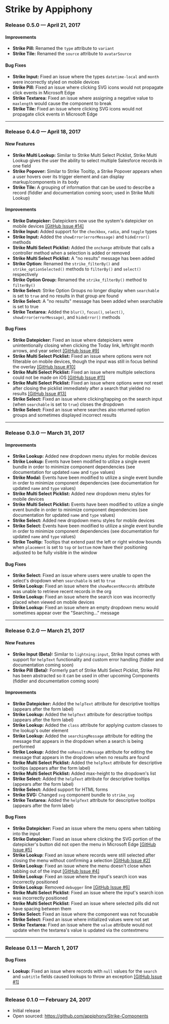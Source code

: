 # Strike by Appiphony

### Release 0.5.0 — April 21, 2017
#### Improvements
* **Strike Pill:** Renamed the `type` attribute to `variant`
* **Strike Tile:** Renamed the `source` attribute to `avatarSource`
#### Bug Fixes
* **Strike Input:** Fixed an issue where the types `datetime-local` and `month` were incorrectly styled on mobile devices
* **Strike Pill:** Fixed an issue where clicking SVG icons would not propagate click events in Microsoft Edge
* **Strike Textarea:** Fixed an issue where assigning a negative value to `maxlength` would cause the component to break
* **Strike Tile:** Fixed an issue where clicking SVG icons would not propagate click events in Microsoft Edge

---

### Release 0.4.0 — April 18, 2017

#### New Features
* **Strike Multi Lookup:** Similar to Strike Multi Select Picklist, Strike Multi Lookup gives the user the ability to select multiple Salesforce records in one field
* **Strike Popover:** Similar to Strike Tooltip, a Strike Popover appears when a user hovers over its trigger element and can display markup/components in its body
* **Strike Tile:** A grouping of information that can be used to describe a record (fiddler and documentation coming soon; used in Strike Multi Lookup)
#### Improvements
* **Strike Datepicker:** Datepickers now use the system's datepicker on mobile devices <a href="https://github.com/appiphony/Strike-Components/issues/14" target="_blank">[GitHub Issue #14]</a>
* **Strike Input:** Added support for the `checkbox`, `radio`, and `toggle` types
* **Strike Input:** Added the `showError(errorMessage)` and `hideError()` methods
* **Strike Multi Select Picklist:** Added the `onchange` attribute that calls a controller method when a selection is added or removed
* **Strike Multi Select Picklist:** A "no results" message has been added
* **Strike Option:** Renamed the `strike_filterBy()` and `strike_optionSelected()` methods to `filterBy()` and `select()` respectively
* **Strike Option Group:** Renamed the `strike_filterBy()` method to `filterBy()`
* **Strike Select:** Strike Option Groups no longer display when `searchable` is set to `true` and no results in that group are found
* **Strike Select:** A "no results" message has been added when searchable is set to true
* **Strike Textarea:** Added the `blur()`, `focus()`, `select()`, `showError(errorMessage)`, and `hideError()` methods
#### Bug Fixes
* **Strike Datepicker:** Fixed an issue where datepickers were unintentionally closing when clicking the Today link, left/right month arrows, and year select <a href="https://github.com/appiphony/Strike-Components/issues/9" target="_blank">[GitHub Issue #9]</a>
* **Strike Multi Select Picklist:** Fixed an issue where options were not filterable on mobile devices, though the input was still in focus behind the overlay <a href="https://github.com/appiphony/Strike-Components/issues/10" target="_blank">[GitHub Issue #10]</a>
* **Strike Multi Select Picklist:** Fixed an issue where multiple selections could not be made on iOS <a href="https://github.com/appiphony/Strike-Components/issues/11" target="_blank">[GitHub Issue #11]</a>
* **Strike Multi Select Picklist:** Fixed an issue where options were not reset after closing the picklist immediately after a search that yielded no results <a href="https://github.com/appiphony/Strike-Components/issues/13" target="_blank">[GitHub Issue #13]</a>
* **Strike Select:** Fixed an issue where clicking/tapping on the search input (when `searchable` is set to `true`) closes the dropdown
* **Strike Select:** Fixed an issue where searches also returned option groups and sometimes displayed incorrect results

---

### Release 0.3.0 — March 31, 2017

#### Improvements
* **Strike Lookup:** Added new dropdown menu styles for mobile devices
* **Strike Lookup:** Events have been modified to utilize a single event bundle in order to minimize component dependencies (see documentation for updated `name` and `type` values)
* **Strike Modal:** Events have been modified to utilize a single event bundle in order to minimize component dependencies (see documentation for updated `name` and `type` values)
* **Strike Multi Select Picklist:** Added new dropdown menu styles for mobile devices
* **Strike Multi Select Picklist:** Events have been modified to utilize a single event bundle in order to minimize component dependencies (see documentation for updated `name` and `type` values)
* **Strike Select:** Added new dropdown menu styles for mobile devices
* **Strike Select:** Events have been modified to utilize a single event bundle in order to minimize component dependencies (see documentation for updated `name` and `type` values)
* **Strike Tooltip:** Tooltips that extend past the left or right window bounds when `placement` is set to `top` or `bottom` now have their positioning adjusted to be fully visible in the window
#### Bug Fixes
* **Strike Select:** Fixed an issue where users were unable to open the select's dropdown when `searchable` is set to `true`
* **Strike Lookup:** Fixed an issue where the `showRecentRecords` attribute was unable to retrieve recent records in the org
* **Strike Lookup:** Fixed an issue where the search icon was incorrectly placed when viewed on mobile devices
* **Strike Lookup:** Fixed an issue where an empty dropdown menu would sometimes appear over the "Searching..." message

---

### Release 0.2.0 — March 21, 2017

#### New Features
* **Strike Input (Beta):** Similar to `lightning:input`, Strike Input comes with support for `helpText` functionality and custom error handling (fiddler and documentation coming soon)
* **Strike Pill (Beta):** Formerly part of Strike Multi Select Picklist, Strike Pill has been abstracted so it can be used in other upcoming Components (fiddler and documentation coming soon)
#### Improvements
* **Strike Datepicker:** Added the `helpText` attribute for descriptive tooltips (appears after the form label)
* **Strike Lookup:** Added the `helpText` attribute for descriptive tooltips (appears after the form label)
* **Strike Lookup:** Added the `class` attribute for applying custom classes to the lookup's outer element
* **Strike Lookup:** Added the `searchingMessage` attribute for editing the message that appears in the dropdown when a search is being performed
* **Strike Lookup:** Added the `noResultsMessage` attribute for editing the message that appears in the dropdown when no results are found
* **Strike Multi Select Picklist:** Added the `helpText` attribute for descriptive tooltips (appears after the form label)
* **Strike Multi Select Picklist:** Added max-height to the dropdown's list
* **Strike Select:** Added the `helpText` attribute for descriptive tooltips (appears after the form label)
* **Strike Select:** Added support for HTML forms
* **Strike SVG:** Changed `svg` component bundle to `strike_svg`
* **Strike Textarea:** Added the `helpText` attribute for descriptive tooltips (appears after the form label)
#### Bug Fixes
* **Strike Datepicker:** Fixed an issue where the menu opens when tabbing into the input
* **Strike Datepicker:** Fixed an issue where clicking the SVG portion of the datepicker's button did not open the menu in Microsoft Edge <a href="https://github.com/appiphony/Strike-Components/issues/5" target="_blank">[GitHub Issue #5]</a>
* **Strike Lookup**: Fixed an issue where records were still selected after closing the menu without confirming a selection <a href="https://github.com/appiphony/Strike-Components/issues/2" target="_blank">[GitHub Issue #2]</a>
* **Strike Lookup**: Fixed an issue where the menu doesn't close when tabbing out of the input <a href="https://github.com/appiphony/Strike-Components/issues/4" target="_blank">[GitHub Issue #4]</a>
* **Strike Lookup**: Fixed an issue where the input's search icon was incorrectly positioned
* **Strike Lookup**: Removed `debugger` line <a href="https://github.com/appiphony/Strike-Components/issues/6" target="_blank">[GitHub Issue #6]</a>
* **Strike Multi Select Picklist**: Fixed an issue where the input's search icon was incorrectly positioned
* **Strike Multi Select Picklist**: Fixed an issue where selected pills did not have spacing between them
* **Strike Select:** Fixed an issue where the component was not focusable
* **Strike Select:** Fixed an issue where initialized values were not set
* **Strike Textarea:** Fixed an issue where the `value` attribute would not update when the textarea's value is updated via the contextmenu

---

### Release 0.1.1 — March 1, 2017

#### Bug Fixes
* **Lookup:** Fixed an issue where records with `null` values for the `search` and `subtitle` fields caused lookups to throw an exception <a href="https://github.com/appiphony/Strike-Components/issues/1" target="_blank">[GitHub Issue #1]</a>

---

### Release 0.1.0 — February 24, 2017
* Initial release
* Open sourced: <a href="https://github.com/appiphony/Strike-Components" target="_blank">https://github.com/appiphony/Strike-Components</a>
